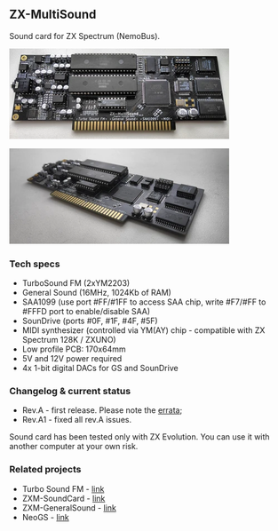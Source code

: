 ## ZX-MultiSound
Sound card for ZX Spectrum (NemoBus).

[![photo](images/revA.small.webp)](images/revA.webp?raw=true)

[![photo](images/revA-side.small.webp)](images/revA-side.webp?raw=true)

### Tech specs
* TurboSound FM (2xYM2203)
* General Sound (16MHz, 1024Kb of RAM)
* SAA1099 (use port #FF/#1FF to access SAA chip, write #F7/#FF to #FFFD port to enable/disable SAA)
* SounDrive (ports #0F, #1F, #4F, #5F)
* MIDI synthesizer (controlled via YM(AY) chip - compatible with ZX Spectrum 128K / ZXUNO)
* Low profile PCB: 170x64mm
* 5V and 12V power required
* 4x 1-bit digital DACs for GS and SounDrive

### Changelog & current status
* Rev.A - first release. Please note the [errata](pcb/rev.A/ERRATA.txt);
* Rev.A1 - fixed all rev.A issues.

Sound card has been tested only with ZX Evolution. You can use it with another computer at your own risk.

### Related projects
* Turbo Sound FM - [link](http://www.nedopc.com/TURBOSOUND/ts-fm.php)
* ZXM-SoundCard - [link](http://micklab.ru/My%20Soundcard/ZXMSoundCard.htm)
* ZXM-GeneralSound - [link](http://micklab.ru/My%20Soundcard/ZXMGeneralSound.htm)
* NeoGS - [link](http://www.nedopc.com/gs/ngs.php)
